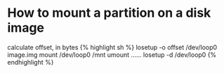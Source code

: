 ---
---

# How to mount a partition on a disk image

calculate offset, in bytes
{% highlight sh %}
losetup -o offset /dev/loop0 image.img
mount /dev/loop0 /mnt
umount ......
losetup -d /dev/loop0
{% endhighlight %}
